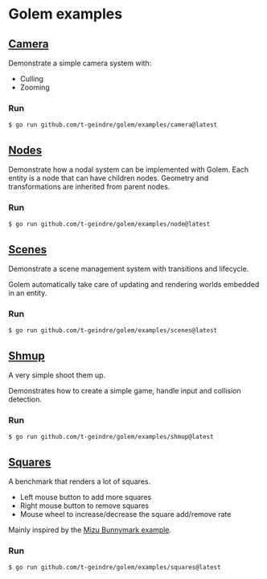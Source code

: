# Golem examples

## [Camera](camera)

Demonstrate a simple camera system with:

 - Culling
 - Zooming

### Run

```bash
$ go run github.com/t-geindre/golem/examples/camera@latest
```

## [Nodes](nodes)

Demonstrate how a nodal system can be implemented with Golem.
Each entity is a node that can have children nodes. 
Geometry and transformations are inherited from parent nodes.

### Run

```bash
$ go run github.com/t-geindre/golem/examples/node@latest
```

## [Scenes](scenes)

Demonstrate a scene management system with transitions and lifecycle.

Golem automatically take care of updating and rendering worlds embedded in an entity.

### Run

```bash
$ go run github.com/t-geindre/golem/examples/scenes@latest
```

## [Shmup](shmup)

A very simple shoot them up.

Demonstrates how to create a simple game, handle input and collision detection.

### Run

```bash
$ go run github.com/t-geindre/golem/examples/shmup@latest
```

## [Squares](squares)

A benchmark that renders a lot of squares.

 - Left mouse button to add more squares
 - Right mouse button to remove squares
 - Mouse wheel to increase/decrease the square add/remove rate
 
Mainly inspired by the [Mizu Bunnymark example](https://github.com/sedyh/mizu/tree/main/examples/bunnymark).

### Run

```bash
$ go run github.com/t-geindre/golem/examples/squares@latest
```